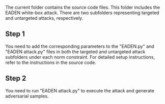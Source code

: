 The current folder contains the source code files. This folder includes the EADEN white-box attack. There are two subfolders representing targeted and untargeted attacks, respectively.
 ## Step 1
 You need to add the corresponding parameters to the "EADEN.py" and "EADEN attack.py" files in both the targeted and untargeted attack subfolders under each norm constraint. For detailed setup instructions, refer to the instructions in the source code.
 ## Step 2
 You need to run "EADEN attack.py" to execute the attack and generate adversarial samples.
